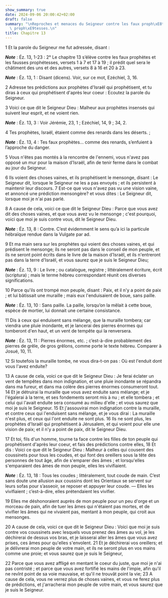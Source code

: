 ```yaml
---
show_summary: true
date: 2024-09-06 20:00:42+02:00
draft: false
summary: "\nReproches et menaces du Seigneur contre les faux proph\xE8tes et les fausses\
  \ proph\xE9tesses.\n"
title: Chapitre 13
---
```





1 Et la parole du Seigneur me fut adressée, disant :

***Note*** :  Éz. 13, 1-23 : 2° Le chapitre 13 s’élève contre les faux prophètes et les fausses prophétesses, versets 1 à 7 et 17 à 19 ; il prédit quel sera le châtiment des uns et des autres, versets 8 à 16 et 20 à 23.

***Note*** :  Éz. 13, 1 : Disant (dicens). Voir, sur ce mot, Ezéchiel, 3, 16.

2 Adresse tes prédictions aux prophètes d'Israël qui prophétisent, et tu diras à ceux qui prophétisent d'après leur coeur : Ecoutez la parole du Seigneur.


3 Voici ce que dit le Seigneur Dieu : Malheur aux prophètes insensés qui suivent leur esprit, et ne voient rien.

***Note*** :  Éz. 13, 3 : Voir Jérémie, 23, 1 ; Ezéchiel, 14, 9 ; 34, 2.

4 Tes prophètes, Israël, étaient comme des renards dans les déserts. ;

***Note*** :  Éz. 13, 4 : Tes faux prophètes… comme des renards, s’enfuient à l’approche du danger.

5 Vous n'êtes pas montés à la rencontre de l'ennemi, vous n'avez pas opposé un mur pour la maison d'Israël, afin de tenir ferme dans le combat au jour du Seigneur.


6 Ils voient des choses vaines, et ils prophétisent le mensonge, disant : Le Seigneur dit, lorsque le Seigneur ne les a pas envoyés ; et ils persistent à maintenir leur discours. 7 Est-ce que vous n'avez pas vu une vision vaine, et annoncé une prédiction mensongère? et vous dites : Le Seigneur dit, lorsque moi je n'ai pas parlé.


8 A cause de cela, voici ce que dit le Seigneur Dieu : Parce que vous avez dit des choses vaines, et que vous avez vu le mensonge ; c'est pourquoi, voici que moi je suis contre vous, dit le Seigneur Dieu.

***Note*** :  Éz. 13, 8 : Contre. C’est évidemment le sens qu’a ici la particule hébraïque rendue dans la Vulgate par ad.

9 Et ma main sera sur les prophètes qui voient des choses vaines, et qui prédisent le mensonge; ils ne seront pas dans le conseil de mon peuple, et ils ne seront point écrits dans le livre de la maison d'Israël, et ils n'entreront pas dans la terre d'Israël, et vous saurez que je suis le Seigneur Dieu;

***Note*** :  Éz. 13, 9 : Le livre ; ou catalogue, registre ; littéralement écriture, écrit (scriptura) ; mais le terme hébreu correspondant réunit ces diverses significations.

10 Parce qu'ils ont trompé mon peuple, disant : Paix, et il n'y a point de paix ; et lui bâtissait une muraille ; mais eux l'enduisaient de boue, sans paille.

***Note*** :  Éz. 13, 10 : Sans paille. La paille, lorsqu’on la mêlait à cette boue, espèce de mortier, lui donnait une certaine consistance.


11 Dis à ceux qui enduisent sans mélange, que la muraille tombera; car viendra une pluie inondante, et je lancerai des pierres énormes qui tomberont d'en haut, et un vent de tempête qui la renversera.

***Note*** :  Éz. 13, 11 : Pierres énormes, etc. ; c’est-à-dire probablement des pierres de grêle, de gros grêlons, comme porte le texte hébreu. Comparer à Josué, 10, 11.

12 Si toutefois la muraille tombe, ne vous dira-t-on pas : Où est l'enduit dont vous l'avez enduite?


13 A cause de cela, voici ce que dit le Seigneur Dieu : Je ferai éclater un vent de tempêtes dans mon indignation, et une pluie inondante se répandra dans ma fureur, et dans ma colère des pierres énormes consumeront tout. 14 Et je détruirai la muraille que vous avez enduite sans mélange; et je l'égalerai à la terre, et ses fondements seront mis à nu ; et elle tombera ; et celui qui l'avait enduite sera consumé au milieu d'elle ; et vous saurez que moi je suis le Seigneur. 15 Et j'assouvirai mon indignation contre la muraille, et contre ceux qui l'enduisent sans mélange, et je vous dirai : La muraille n'est plus, et ceux qui l'ont enduite ne sont plus. 16 Ils ne sont plus, les prophètes d'Israël qui prophétisent à Jérusalem, et qui voient pour elle une vision de paix; et il n'y a point de paix, dit le Seigneur Dieu.


17 Et toi, fils d'un homme, tourne ta face contre les filles de ton peuple qui prophétisent d'après leur coeur, et fais des prédictions contre elles, 18 Et dis : Voici ce que dit le Seigneur Dieu : Malheur à celles qui cousent des coussinets pour tous les coudes, et qui font des oreillers sous la tête des personnes de tout âge, afin de s'emparer des âmes ; et lorsqu'elles s'emparaient des âmes de mon peuple, elles les vivifiaient.

***Note*** :  Éz. 13, 18 : Tous les coudes ; littéralement, tout coude de main. C’est sans doute une allusion aux coussins dont les Orientaux se servent sur leurs sofas pour s’asseoir, se reposer et appuyer leur coude. ― Elles les vivifiaient ; c’est-à-dire, elles prétendaient les vivifier.


19 Elles me déshonoraient auprès de mon peuple pour un peu d'orge et un morceau de pain, afin de tuer les âmes qui n'étaient pas mortes, et de vivifier les âmes qui ne vivaient pas, mentant à mon peuple, qui croit aux mensonges.


20 A cause de cela, voici ce que dit le Seigneur Dieu : Voici que moi je suis contre vos coussinets avec lesquels vous prenez des âmes au vol, je les déchirerai de dessus vos bras, et je laisserai aller les âmes que vous avez prises, ces âmes pour qu'elles s'envolent. 21 Et je déchirerai vos oreillers; et je délivrerai mon peuple de votre main, et ils ne seront plus en vos mains comme une proie; et vous saurez que je suis le Seigneur,


22 Parce que vous avez affligé en mentant le coeur du juste, que moi je n'ai pas contristé ; et parce que vous avez fortifié les mains de l'impie, afin qu'il ne revînt point de sa voie mauvaise, et qu'il ne trouvât point la vie; 23 A cause de cela, vous ne verrez plus de choses vaines, et vous ne ferez plus de prédictions, et j'arracherai mon peuple de votre main, et vous saurez que je suis le Seigneur.

